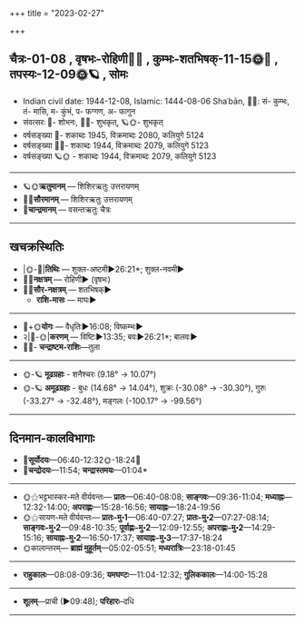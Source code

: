 +++
title = "2023-02-27"

+++
## चैत्रः-01-08  ,  वृषभः-रोहिणी🌛🌌  ,  कुम्भः-शतभिषक्-11-15🌞🌌  ,  तपस्यः-12-09🌞🪐  ,  सोमः
- Indian civil date: 1944-12-08, Islamic: 1444-08-06 Shaʿbān, 🌌🌞: सं- कुम्भः, तं- मासि, म- कुंभं, प- फग्गण, अ- फागुन
- संवत्सरः 🌛- शोभनः, 🌌🌞- शुभकृत्, 🪐🌞- शुभकृत्
- वर्षसङ्ख्या 🌛- शकाब्दः 1945, विक्रमाब्दः 2080, कलियुगे 5124
- वर्षसङ्ख्या 🌌🌞- शकाब्दः 1944, विक्रमाब्दः 2079, कलियुगे 5123
- वर्षसङ्ख्या 🪐🌞 - शकाब्दः 1944, विक्रमाब्दः 2079, कलियुगे 5123
___________________
- 🪐🌞**ऋतुमानम्** — शिशिरऋतुः उत्तरायणम्
- 🌌🌞**सौरमानम्** — शिशिरऋतुः उत्तरायणम्
- 🌛**चान्द्रमानम्** — वसन्तऋतुः चैत्रः
___________________


## खचक्रस्थितिः
- |🌞-🌛|**तिथिः** — शुक्ल-अष्टमी►26:21*; शुक्ल-नवमी►  
- 🌌🌛**नक्षत्रम्** — रोहिणी► (वृषभः)  
- 🌌🌞**सौर-नक्षत्रम्** — शतभिषक्►  
  - **राशि-मासः** — माघः► 
___________________
- 🌛+🌞**योगः** — वैधृतिः►16:08; विष्कम्भः►  
- २|🌛-🌞|**करणम्** — विष्टिः►13:35; बवः►26:21*; बालवः►  
- 🌌🌛- **चन्द्राष्टम-राशिः**—तुला  
___________________
- 🌞-🪐 **मूढग्रहाः** - शनैश्चरः (9.18° → 10.07°)
- 🌞-🪐 **अमूढग्रहाः** - बुधः (14.68° → 14.04°), शुक्रः (-30.08° → -30.30°), गुरुः (-33.27° → -32.48°), मङ्गलः (-100.17° → -99.56°)
___________________


## दिनमान-कालविभागाः
- 🌅**सूर्योदयः**—06:40-12:32🌞️-18:24🌇  
- 🌛**चन्द्रोदयः**—11:54; **चन्द्रास्तमयः**—01:04*  
___________________
- 🌞⚝भट्टभास्कर-मते वीर्यवन्तः— **प्रातः**—06:40-08:08; **साङ्गवः**—09:36-11:04; **मध्याह्नः**—12:32-14:00; **अपराह्णः**—15:28-16:56; **सायाह्नः**—18:24-19:56  
- 🌞⚝सायण-मते वीर्यवन्तः— **प्रातः-मु॰1**—06:40-07:27; **प्रातः-मु॰2**—07:27-08:14; **साङ्गवः-मु॰2**—09:48-10:35; **पूर्वाह्णः-मु॰2**—12:09-12:55; **अपराह्णः-मु॰2**—14:29-15:16; **सायाह्नः-मु॰2**—16:50-17:37; **सायाह्नः-मु॰3**—17:37-18:24  
- 🌞कालान्तरम्— **ब्राह्मं मुहूर्तम्**—05:02-05:51; **मध्यरात्रिः**—23:18-01:45  
___________________
- **राहुकालः**—08:08-09:36; **यमघण्टः**—11:04-12:32; **गुलिककालः**—14:00-15:28  
___________________
- **शूलम्**—प्राची (►09:48); **परिहारः**–दधि  
___________________
